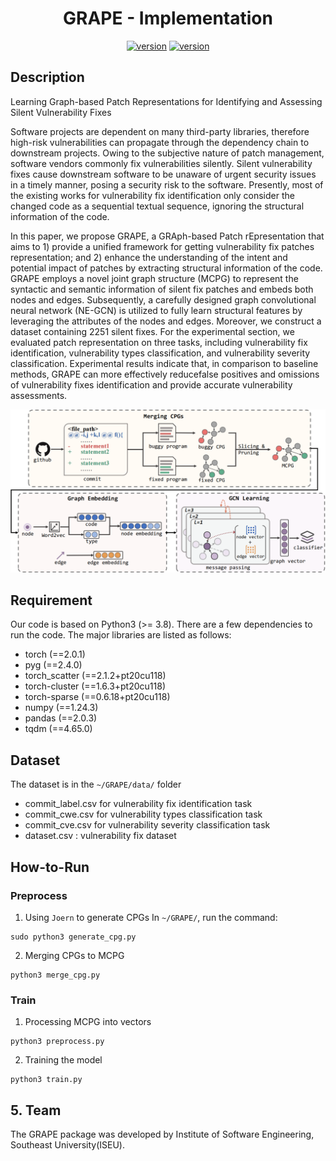 <div align="center">
    <p>
    <h1>
    GRAPE - Implementation
    </h1>
    <a href="https://github.com/ddlBoJack/MT4SSL"><img src="https://img.shields.io/badge/Platform-linux-lightgrey" alt="version"></a>
    <a href="https://github.com/ddlBoJack/MT4SSL"><img src="https://img.shields.io/badge/Python-3.8+-orange" alt="version"></a>
</div>


## Description
Learning Graph-based Patch Representations for Identifying and Assessing Silent Vulnerability Fixes

Software projects are dependent on many third-party libraries, therefore high-risk vulnerabilities can propagate through the dependency chain to downstream projects. Owing to
the subjective nature of patch management, software vendors commonly fix vulnerabilities silently. Silent vulnerability fixes cause downstream software to be unaware of urgent security issues in a timely manner, posing a security risk to the software. Presently, most of the existing works for vulnerability fix identification only consider the changed code as a sequential textual sequence, ignoring the structural information of the code. 

In this paper, we propose GRAPE, a GRAph-based Patch rEpresentation that aims to 1) provide a unified framework for getting vulnerability fix patches representation; and 2) enhance the understanding of the intent and potential impact of patches by extracting structural information of the code. GRAPE employs a novel joint graph structure (MCPG) to represent the syntactic and semantic information of silent fix patches and embeds both nodes and edges. Subsequently, a carefully designed graph convolutional neural network (NE-GCN) is utilized to fully learn structural features by leveraging the attributes of the nodes and edges. Moreover, we construct a dataset containing 2251 silent fixes. For the experimental section, we evaluated patch representation on three tasks, including vulnerability fix identification, vulnerability types classification, and vulnerability severity classification. Experimental results indicate that, in comparison to baseline methods, GRAPE can more effectively reducefalse positives and omissions of vulnerability fixes identification and provide accurate vulnerability assessments.

![alt text](image/overview.png)

## Requirement
Our code is based on Python3 (>= 3.8). There are a few dependencies to run the code. The major libraries are listed as follows:

- torch (==2.0.1)
- pyg (==2.4.0)
- torch_scatter (==2.1.2+pt20cu118)
- torch-cluster (==1.6.3+pt20cu118)
- torch-sparse (==0.6.18+pt20cu118)
- numpy (==1.24.3)
- pandas (==2.0.3)
- tqdm (==4.65.0)

## Dataset
The dataset is in the `~/GRAPE/data/` folder
- commit_label.csv for vulnerability fix identification task
- commit_cwe.csv for vulnerability types classification task
- commit_cve.csv for vulnerability severity classification task 
- dataset.csv : vulnerability fix dataset
## How-to-Run
### Preprocess
1. Using `Joern` to generate CPGs
In `~/GRAPE/`, run the command:
```shell
sudo python3 generate_cpg.py
```
2. Merging CPGs to MCPG
```shell
python3 merge_cpg.py
```

### Train 
1. Processing MCPG into vectors
```shell
python3 preprocess.py
```
2. Training the model
```shell
python3 train.py
```
## 5. Team
The GRAPE package was developed by Institute of Software Engineering, Southeast University(ISEU).
